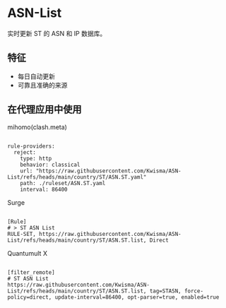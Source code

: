 
# ASN-List

实时更新 ST 的 ASN 和 IP 数据库。

## 特征

- 每日自动更新
- 可靠且准确的来源

## 在代理应用中使用

mihomo(clash.meta)

<pre><code class="language-javascript">
rule-providers:
  reject:
    type: http
    behavior: classical
    url: "https://raw.githubusercontent.com/Kwisma/ASN-List/refs/heads/main/country/ST/ASN.ST.yaml"
    path: ./ruleset/ASN.ST.yaml
    interval: 86400
</code></pre>

Surge

<pre><code class="language-javascript">
[Rule]
# > ST ASN List
RULE-SET, https://raw.githubusercontent.com/Kwisma/ASN-List/refs/heads/main/country/ST/ASN.ST.list, Direct
</code></pre>

Quantumult X

<pre><code class="language-javascript">
[filter_remote]
# ST ASN List
https://raw.githubusercontent.com/Kwisma/ASN-List/refs/heads/main/country/ST/ASN.ST.list, tag=STASN, force-policy=direct, update-interval=86400, opt-parser=true, enabled=true
</code></pre>
